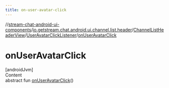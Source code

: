 ```yaml
---
title: on-user-avatar-click
---
```

//[stream-chat-android-ui-components](../../../../index.md)/[io.getstream.chat.android.ui.channel.list.header](../../index.md)/[ChannelListHeaderView](../index.md)/[UserAvatarClickListener](index.md)/[onUserAvatarClick](onUserAvatarClick.md)



# onUserAvatarClick  
[androidJvm]  
Content  
abstract fun [onUserAvatarClick](onUserAvatarClick.md)()  



